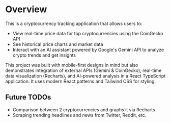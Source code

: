 # Overview

This is a cryptocurrency tracking application that allows users to:
- View real-time price data for top cryptocurrencies using the CoinGecko API
- See historical price charts and market data
- Interact with an AI assistant powered by Google's Gemini API to analyze crypto trends and get insights

This project was built with mobile-first designs in mind but also demonstrates integration of external APIs (Gemini & CoinGecko), real-time data visualization (Recharts), and AI-powered analysis in a React TypeScript application. It uses modern React patterns and Tailwind CSS for styling.

## Future TODOs
- Comparison between 2 cryptocurrencies and graphs it via Recharts
- Scraping trending headlines and news from Twitter, Reddit, etc.